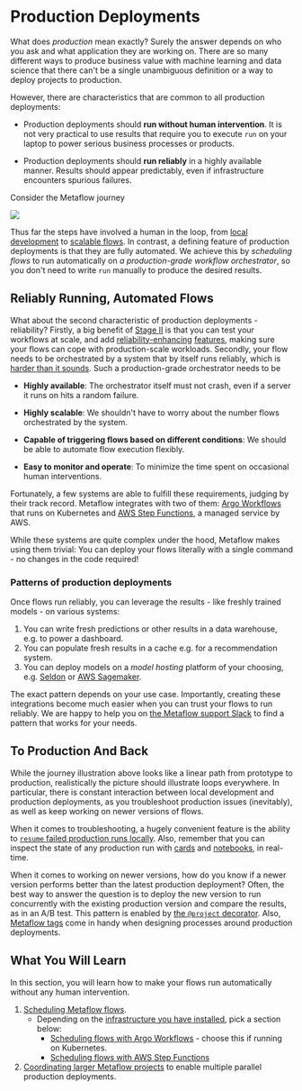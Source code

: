 
# Production Deployments

What does *production* mean exactly? Surely the answer depends on who you ask and what application they are working on. There are so many different
ways to produce business value with machine learning and data science that there can't be a single unambiguous definition or a way to deploy
projects to production.

However, there are characteristics that are common to all production deployments:

 - Production deployments should **run without human intervention**. It is not very practical to use results that require you to execute `run`
 on your laptop to power serious business processes or products.

 - Production deployments should **run reliably** in a highly available manner. Results should appear predictably, even if infrastructure encounters spurious failures.

Consider the Metaflow journey

![](/assets/intro-cartoon-3.svg)

Thus far the steps have involved a human in the loop, from [local development](/metaflow/introduction) to [scalable flows](/scaling/introduction).
In contrast, a defining feature of production deployments is that they are fully automated. We achieve this by *scheduling flows* to run automatically on
*a production-grade workflow orchestrator*, so you don't need to write `run` manually to produce the desired results.

## Reliably Running, Automated Flows

What about the second characteristic of production deployments - reliability? Firstly, a big benefit of [Stage II](/scaling/introduction) is that you can
test your workflows at scale, and add [reliability-enhancing](/scaling/failures) [features](/scaling/dependencies), making sure your flows can cope with
production-scale workloads. Secondly, your flow needs to be orchestrated by a system that by itself runs reliably, which is [harder than it sounds](https://netflixtechblog.com/unbundling-data-science-workflows-with-metaflow-and-aws-step-functions-d454780c6280). Such a production-grade orchestrator needs to be

 - **Highly available**: The orchestrator itself must not crash, even if a server it runs on hits a random failure.

 - **Highly scalable**: We shouldn't have to worry about the number flows orchestrated by the system.

 - **Capable of triggering flows based on different conditions**: We should be able to automate flow execution flexibly.

 - **Easy to monitor and operate**: To minimize the time spent on occasional human interventions.

Fortunately, a few systems are able to fulfill these requirements, judging by their track record. Metaflow integrates with two of them:
[Argo Workflows](https://argoproj.github.io/argo-workflows/) that runs on Kubernetes and [AWS Step Functions](https://aws.amazon.com/step-functions/),
a managed service by AWS.

While these systems are quite complex under the hood, Metaflow makes using them trivial:
You can deploy your flows literally with a single command - no changes in the code required!

### Patterns of production deployments

Once flows run reliably, you can leverage the results - like freshly trained models - on various systems:

1. You can write fresh predictions or other results in a data warehouse, e.g. to power a dashboard.
2. You can populate fresh results in a cache e.g. for a recommendation system.
3. You can deploy models on a *model hosting* platform of your choosing, e.g. [Seldon](https://www.seldon.io/) or [AWS Sagemaker](https://docs.aws.amazon.com/sagemaker/latest/dg/how-it-works-deployment.html).

The exact pattern depends on your use case. Importantly, creating these integrations become much easier when you can trust your flows to run reliably. We are happy to help
you on [the Metaflow support Slack](http://slack.outerbounds.co) to find a pattern that works for your needs.

## To Production And Back

While the journey illustration above looks like a linear path from prototype to production, realistically the picture should illustrate loops everywhere. In particular, there is
constant interaction between local development and production deployments, as you troubleshoot production issues (inevitably), as well as keep working on newer versions of flows. 

When it comes to troubleshooting, a hugely convenient feature is the ability to [`resume` failed production runs locally](/metaflow/debugging#reproducing-production-issues-locally).
Also, remember that you can inspect the state of any production run with [cards](/metaflow/visualizing-results) and [notebooks](/metaflow/client), in real-time.

When it comes to working on newer versions, how do you know if a newer version performs better than the latest production deployment? Often, the best way to answer the question is
to deploy the new version to run concurrently with the existing production version and compare the results, as in an A/B test.
This pattern is enabled by [the `@project` decorator](coordinating-larger-metaflow-projects). Also, [Metaflow tags](https://outerbounds.com/blog/five-ways-to-use-the-new-metaflow-tags/)
come in handy when designing processes around production deployments.

## What You Will Learn

In this section, you will learn how to make your flows run automatically without any human intervention. 

1. [Scheduling Metaflow flows](/production/scheduling-metaflow-flows/introduction).
   - Depending on the [infrastructure you have installed](/getting-started/infrastructure), pick a section below:
      - [Scheduling flows with Argo Workflows](/production/scheduling-metaflow-flows/scheduling-with-argo-workflows) - choose this if running on Kubernetes.
      - [Scheduling flows with AWS Step Functions](/production/scheduling-metaflow-flows/scheduling-with-aws-step-functions)
 2. [Coordinating larger Metaflow projects](/production/coordinating-larger-metaflow-projects) to enable multiple parallel production deployments.

